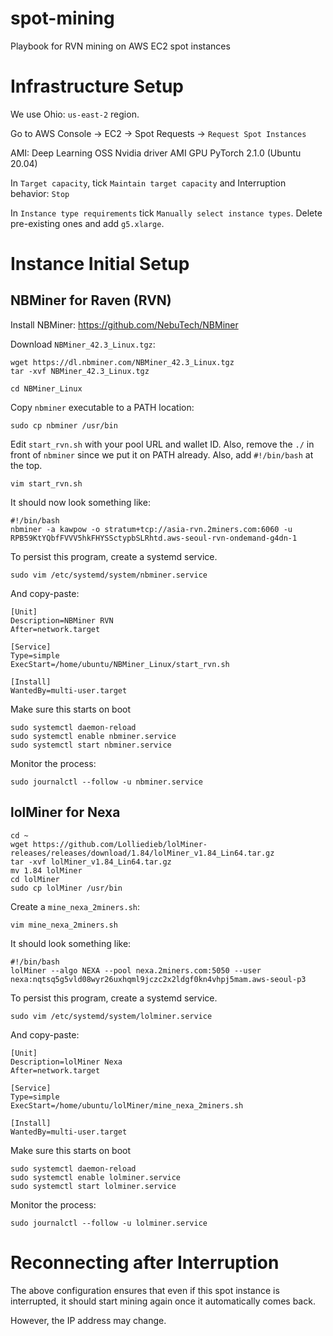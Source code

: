 # spot-mining
Playbook for RVN mining on AWS EC2 spot instances

# Infrastructure Setup

We use Ohio: `us-east-2` region.

Go to AWS Console -> EC2 -> Spot Requests -> `Request Spot Instances`

AMI: Deep Learning OSS Nvidia driver AMI GPU PyTorch 2.1.0 (Ubuntu 20.04)

In `Target capacity`, tick `Maintain target capacity` and Interruption behavior: `Stop`

In `Instance type requirements` tick `Manually select instance types`. Delete pre-existing ones and add `g5.xlarge`.

# Instance Initial Setup

## NBMiner for Raven (RVN)

Install NBMiner: https://github.com/NebuTech/NBMiner

Download `NBMiner_42.3_Linux.tgz`:
```
wget https://dl.nbminer.com/NBMiner_42.3_Linux.tgz
tar -xvf NBMiner_42.3_Linux.tgz
```

```
cd NBMiner_Linux
```

Copy `nbminer` executable to a PATH location:
```
sudo cp nbminer /usr/bin
```

Edit `start_rvn.sh` with your pool URL and wallet ID. Also, remove the `./` in front of `nbminer` since we put it on PATH already.
Also, add `#!/bin/bash` at the top.

```
vim start_rvn.sh
```

It should now look something like:
```
#!/bin/bash
nbminer -a kawpow -o stratum+tcp://asia-rvn.2miners.com:6060 -u RPB59KtYQbfFVVV5hkFHYSSctypbSLRhtd.aws-seoul-rvn-ondemand-g4dn-1
```

To persist this program, create a systemd service.
```
sudo vim /etc/systemd/system/nbminer.service
```
And copy-paste:
```
[Unit]
Description=NBMiner RVN
After=network.target

[Service]
Type=simple
ExecStart=/home/ubuntu/NBMiner_Linux/start_rvn.sh

[Install]
WantedBy=multi-user.target
```

Make sure this starts on boot
```
sudo systemctl daemon-reload
sudo systemctl enable nbminer.service
sudo systemctl start nbminer.service
```

Monitor the process:
```
sudo journalctl --follow -u nbminer.service
```

## lolMiner for Nexa

```
cd ~
wget https://github.com/Lolliedieb/lolMiner-releases/releases/download/1.84/lolMiner_v1.84_Lin64.tar.gz
tar -xvf lolMiner_v1.84_Lin64.tar.gz
mv 1.84 lolMiner
cd lolMiner
sudo cp lolMiner /usr/bin
```
Create a `mine_nexa_2miners.sh`:
```
vim mine_nexa_2miners.sh
```
It should look something like:
```
#!/bin/bash
lolMiner --algo NEXA --pool nexa.2miners.com:5050 --user nexa:nqtsq5g5vld08wyr26uxhqml9jczc2x2ldgf0kn4vhpj5mam.aws-seoul-p3
```
To persist this program, create a systemd service.
```
sudo vim /etc/systemd/system/lolminer.service
```
And copy-paste:
```
[Unit]
Description=lolMiner Nexa
After=network.target

[Service]
Type=simple
ExecStart=/home/ubuntu/lolMiner/mine_nexa_2miners.sh

[Install]
WantedBy=multi-user.target
```

Make sure this starts on boot
```
sudo systemctl daemon-reload
sudo systemctl enable lolminer.service
sudo systemctl start lolminer.service
```

Monitor the process:
```
sudo journalctl --follow -u lolminer.service
```



# Reconnecting after Interruption

The above configuration ensures that even if this spot instance is interrupted, it should start mining again once it automatically comes back.

However, the IP address may change.
